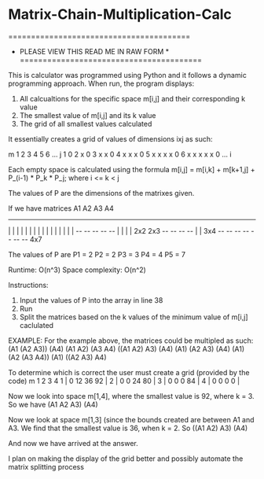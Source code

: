 # Matrix-Chain-Multiplication-Calc

========================================
* PLEASE VIEW THIS READ ME IN RAW FORM *
========================================


This is calculator was programmed using Python and it follows a dynamic programming approach.
When run, the program displays:
  1) All calcualtions for the specific space m[i,j] and their corresponding k value
  2) The smallest value of m[i,j] and its k value
  3) The grid of all smallest values calculated

It essentially creates a grid of values of dimensions ixj as such:

m 1 2 3 4 5 6 ... j
1 0 
2 x 0
3 x x 0
4 x x x 0
5 x x x x 0
6 x x x x x 0
...
i

Each empty space is calculated using the formula
  m[i,j] = m[i,k] + m[k+1,j] + P_(i-1) * P_k * P_j; where i <= k < j

The values of P are the dimensions of the matrixes given.

If we have matrices
  A1           A2             A3                  A4
 __ __      __ __ __      __ __ __ __      __ __ __ __ __ __ __
|     |    |        |    |           |    |                    |
|     |    |        |    |           |    |                    |
 -- --      -- -- --     |           |    |                    |
  2x2         2x3         -- -- -- --     |                    |
                              3x4          -- -- -- -- -- -- --
                                                   4x7

The values of P are
P1 = 2
P2 = 2
P3 = 3
P4 = 4
P5 = 7

Runtime: O(n^3)
Space complexity: O(n^2)

Instructions:
1) Input the values of P into the array in line 38
2) Run
3) Split the matrices based on the k values of the minimum value of m[i,j] caclulated

EXAMPLE:
For the example above, the matrices could be multipled as such:
(A1 (A2 A3)) (A4)
(A1 A2) (A3 A4)
((A1 A2) A3) (A4)
(A1) (A2 A3) (A4)
(A1) (A2 (A3 A4))
(A1) ((A2 A3) A4)

To determine which is correct the user must create a grid (provided by the code)
m   1  2  3  4
1 | 0 12 36 92 |
2 | 0  0 24 80 |
3 | 0  0  0 84 |
4 | 0  0  0  0 |

Now we look into space m[1,4], where the smallest value is 92, where k = 3. So we have
(A1 A2 A3) (A4)

Now we look at space m[1,3] (since the bounds created are between A1 and A3. We find that the smallest value is 36, when k = 2. So
((A1 A2) A3) (A4)

And now we have arrived at the answer.

I plan on making the display of the grid better and possibly automate the matrix splitting process
